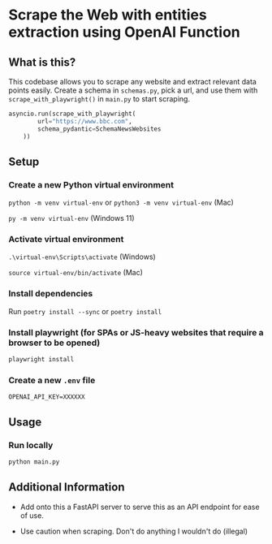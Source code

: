 # Scrape the Web with entities extraction using OpenAI Function

## What is this?

This codebase allows you to scrape any website and extract relevant data points easily.
Create a schema in `schemas.py`, pick a url, and use them with `scrape_with_playwright()` in `main.py` to start scraping.

```python
asyncio.run(scrape_with_playwright(
        url="https://www.bbc.com",
        schema_pydantic=SchemaNewsWebsites
    ))
```

## Setup

### Create a new Python virtual environment

`python -m venv virtual-env` or `python3 -m venv virtual-env` (Mac)

`py -m venv virtual-env` (Windows 11)

### Activate virtual environment

`.\virtual-env\Scripts\activate` (Windows)

`source virtual-env/bin/activate` (Mac)

### Install dependencies

Run `poetry install --sync` or `poetry install`

### Install playwright (for SPAs or JS-heavy websites that require a browser to be opened)

```bash
playwright install
```

### Create a new `.env` file

```text
OPENAI_API_KEY=XXXXXX
```

## Usage

### Run locally

```bash
python main.py
```

## Additional Information

- Add onto this a FastAPI server to serve this as an API endpoint for ease of use.

- Use caution when scraping. Don't do anything I wouldn't do (illegal)
